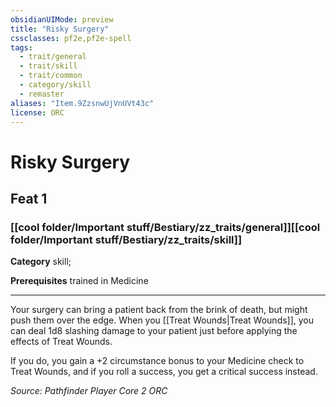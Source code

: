 ```yaml
---
obsidianUIMode: preview
title: "Risky Surgery"
cssclasses: pf2e,pf2e-spell
tags:
  - trait/general
  - trait/skill
  - trait/common
  - category/skill
  - remaster
aliases: "Item.9ZzsnwUjVnUVt43c"
license: ORC
---
```

# Risky Surgery
## Feat 1
### [[cool folder/Important stuff/Bestiary/zz_traits/general]][[cool folder/Important stuff/Bestiary/zz_traits/skill]]

**Category** skill; 



**Prerequisites** trained in Medicine
* * *
Your surgery can bring a patient back from the brink of death, but might push them over the edge. When you [[Treat Wounds|Treat Wounds]], you can deal 1d8 slashing damage to your patient just before applying the effects of Treat Wounds.

If you do, you gain a +2 circumstance bonus to your Medicine check to Treat Wounds, and if you roll a success, you get a critical success instead.

*Source: Pathfinder Player Core 2*
*ORC*